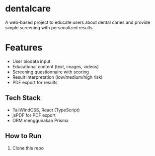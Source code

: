 # dentalcare
A web-based project to educate users about dental caries and provide simple screening with personalized results.

# Features

* User biodata input
* Educational content (text, images, videos)
* Screening questionnaire with scoring
* Result interpretation (low/medium/high risk)
* PDF export for results

## Tech Stack

* TailWindCSS, React (TypeScript)
* jsPDF for PDF export
* ORM menggunakan Prisma

## How to Run

1. Clone this repo

